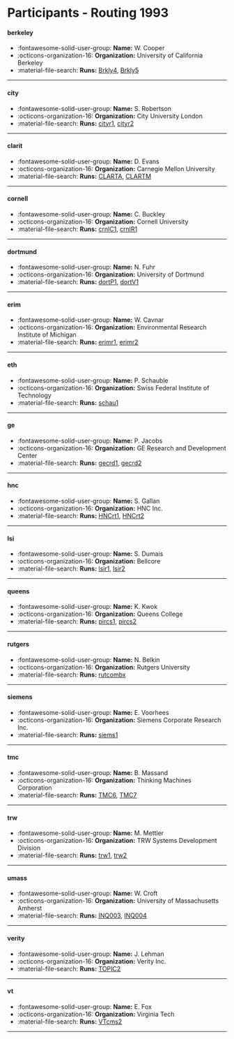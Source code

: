 # Participants - Routing 1993 

#### berkeley
 - :fontawesome-solid-user-group: **Name:** W. Cooper
 - :octicons-organization-16: **Organization:** University of California Berkeley
 - :material-file-search: **Runs:** [Brkly4](./runs.md#brkly4), [Brkly5](./runs.md#brkly5) 

---
#### city
 - :fontawesome-solid-user-group: **Name:** S. Robertson
 - :octicons-organization-16: **Organization:** City University London
 - :material-file-search: **Runs:** [cityr1](./runs.md#cityr1), [cityr2](./runs.md#cityr2) 

---
#### clarit
 - :fontawesome-solid-user-group: **Name:** D. Evans
 - :octicons-organization-16: **Organization:** Carnegie Mellon University
 - :material-file-search: **Runs:** [CLARTA](./runs.md#clarta), [CLARTM](./runs.md#clartm) 

---
#### cornell
 - :fontawesome-solid-user-group: **Name:** C. Buckley
 - :octicons-organization-16: **Organization:** Cornell University
 - :material-file-search: **Runs:** [crnlC1](./runs.md#crnlc1), [crnlR1](./runs.md#crnlr1) 

---
#### dortmund
 - :fontawesome-solid-user-group: **Name:** N. Fuhr
 - :octicons-organization-16: **Organization:** University of Dortmund
 - :material-file-search: **Runs:** [dortP1](./runs.md#dortp1), [dortV1](./runs.md#dortv1) 

---
#### erim
 - :fontawesome-solid-user-group: **Name:** W. Cavnar
 - :octicons-organization-16: **Organization:** Environmental Research Institute of Michigan
 - :material-file-search: **Runs:** [erimr1](./runs.md#erimr1), [erimr2](./runs.md#erimr2) 

---
#### eth
 - :fontawesome-solid-user-group: **Name:** P. Schauble
 - :octicons-organization-16: **Organization:** Swiss Federal Institute of Technology
 - :material-file-search: **Runs:** [schau1](./runs.md#schau1) 

---
#### ge
 - :fontawesome-solid-user-group: **Name:** P. Jacobs
 - :octicons-organization-16: **Organization:** GE Research and Development Center
 - :material-file-search: **Runs:** [gecrd1](./runs.md#gecrd1), [gecrd2](./runs.md#gecrd2) 

---
#### hnc
 - :fontawesome-solid-user-group: **Name:** S. Gallan
 - :octicons-organization-16: **Organization:** HNC Inc.
 - :material-file-search: **Runs:** [HNCrt1](./runs.md#hncrt1), [HNCrt2](./runs.md#hncrt2) 

---
#### lsi
 - :fontawesome-solid-user-group: **Name:** S. Dumais
 - :octicons-organization-16: **Organization:** Bellcore
 - :material-file-search: **Runs:** [lsir1](./runs.md#lsir1), [lsir2](./runs.md#lsir2) 

---
#### queens
 - :fontawesome-solid-user-group: **Name:** K. Kwok
 - :octicons-organization-16: **Organization:** Queens College
 - :material-file-search: **Runs:** [pircs1](./runs.md#pircs1), [pircs2](./runs.md#pircs2) 

---
#### rutgers
 - :fontawesome-solid-user-group: **Name:** N. Belkin
 - :octicons-organization-16: **Organization:** Rutgers University
 - :material-file-search: **Runs:** [rutcombx](./runs.md#rutcombx) 

---
#### siemens
 - :fontawesome-solid-user-group: **Name:** E. Voorhees
 - :octicons-organization-16: **Organization:** Siemens Corporate Research Inc.
 - :material-file-search: **Runs:** [siems1](./runs.md#siems1) 

---
#### tmc
 - :fontawesome-solid-user-group: **Name:** B. Massand
 - :octicons-organization-16: **Organization:** Thinking Machines Corporation
 - :material-file-search: **Runs:** [TMC6](./runs.md#tmc6), [TMC7](./runs.md#tmc7) 

---
#### trw
 - :fontawesome-solid-user-group: **Name:** M. Mettler
 - :octicons-organization-16: **Organization:** TRW Systems Development Division
 - :material-file-search: **Runs:** [trw1](./runs.md#trw1), [trw2](./runs.md#trw2) 

---
#### umass
 - :fontawesome-solid-user-group: **Name:** W. Croft
 - :octicons-organization-16: **Organization:** University of Massachusetts Amherst
 - :material-file-search: **Runs:** [INQ003](./runs.md#inq003), [INQ004](./runs.md#inq004) 

---
#### verity
 - :fontawesome-solid-user-group: **Name:** J. Lehman
 - :octicons-organization-16: **Organization:** Verity Inc.
 - :material-file-search: **Runs:** [TOPIC2](./runs.md#topic2) 

---
#### vt
 - :fontawesome-solid-user-group: **Name:** E. Fox
 - :octicons-organization-16: **Organization:** Virginia Tech
 - :material-file-search: **Runs:** [VTcms2](./runs.md#vtcms2) 

---
